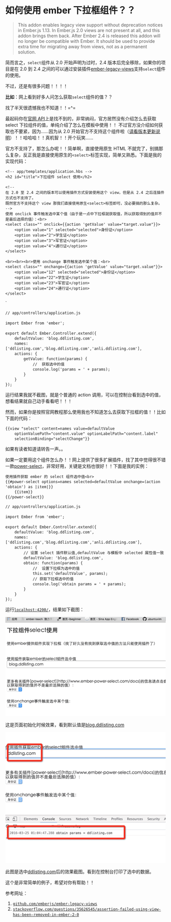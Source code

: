 # 如何使用 ember 下拉框组件？？

> This addon enables legacy view support without deprecation notices in Ember.js 1.13\. In Ember.js 2.0 views are not present at all, and this addon brings them back. After Ember 2.4 is released this addon will no longer be compatible with Ember. It should be used to provide extra time for migrating away from views, not as a permanent solution.

简而言之，`select`组件从 2.0 开始声明为过时，2.4 版本后完全移除，如果你的项目是在 2.0 到 2.4 之间的可以通过安装插件[ember-legacy-views](https://github.com/emberjs/ember-legacy-views)支持`select`组件的使用。

不过，还是有很多问题！！！！

**比如**：网上看到好多人问怎么获取`select`组件的值？？

找了半天很遗憾我也不知道！！=^=

最起码你在[官网 API](http://emberjs.com/api/classes/Ember.Select.html)上是找不到的，非常纳闷，官方居然没有介绍怎么去获取 select 下拉组件的值，单纯介绍了怎么在模板中使用！！ 不过官方没介绍如何获取也不要紧，因为……因为从 2.0 开始官方不支持这个组件啦（[请看版本更新说明](http://emberjs.com/deprecations/v1.x/#toc_ember-view)）！！哈哈哈！！真机智！！开个玩笑……

官方不支持了，那怎么办呢！！简单啊，直接使用原生 HTML 不就完了，别搞那么复杂，反正我是直接使用原生的`<select>`标签实现，简单又熟悉。下面是我的实现代码：

```
<!-- app/templates/application.hbs -->  
<h2 id="title">下拉组件 select 使用</h2>

<!--  
在 2.0 至 2.4 之间的版本可以使用插件方式安装使用这个 view，但是从 2.4 之后连插件方式也不支持了。
既然官方不支持这个 view 那我们直接使用原生<select>标签即可，没必要搞的那么复杂。
-->
使用 onclick 事件触发选中某个值（由于是一点中下拉框就获取值，所以获取得到的值并不是最后选择的值）：<br>
<select class="" onclick={{action 'getValue' value="target.value"}}>  
    <option value="1" selected="selected">身份证</option>
    <option value="2">学生证</option>
    <option value="3">军官证</option>
    <option value="4">通行证</option>
</select>

<br><br><br>使用 onchange 事件触发选中某个值：<br>  
<select class="" onchange={{action 'getValue' value="target.value"}}>  
    <option value="12" selected="selected">身份证</option>
    <option value="22">学生证</option>
    <option value="23">军官证</option>
    <option value="24">通行证</option>
</select> 
```

`

```
// app/controllers/application.js

import Ember from 'ember';

export default Ember.Controller.extend({  
    defaultValue: 'blog.ddlisting.com',
    names: ['ddlisting.com','blog.ddlisting.com','anli.ddlisting.com'],
    actions: {
        getValue: function(params) {
            //  获取选中的值
            console.log('params = ' + params);
        }
    }
}); 
```

运行结果我就不截图，就是个普通的 action 调用，可以在控制台看到选中的值，想看结果就自己动手看看吧！！！

然而，如果你是按照官网教程那么使用我也不知道怎么去获取下拉框的值！！比如下面的代码：

```
{{view "select" content=names value=defaultValue
    optionValuePath="content.value" optionLabelPath="content.label"
    selectionBinding="selectChange"}} 
```

如果有读者知道请转告一声。。

如果一定要用这个组件怎么办！！网上提供了很多扩展插件，找了其中觉得很不错一款[power-select](http://www.ember-power-select.com/docs)，非常好用，关键是文档也很好！！下面是我的实例：

```
使用插件获取 ember 的 select 组件选中值<br>
{{#power-select options=names selected=defaultValue onchange=(action 'obtain') as |item|}}
    {{item}}
{{/power-select}} 
```

```
// app/controllers/application.js

import Ember from 'ember';

export default Ember.Controller.extend({  
    defaultValue: 'blog.ddlisting.com',
    names: ['ddlisting.com','blog.ddlisting.com','anli.ddlisting.com'],
    actions: {
        // 设置 select 插件默认值,defaultValue 与模板中 selected 属性值一致
        defaultValue: 'blog.ddlisting.com',
        obtain: function(params) {
            //  设置下拉框为选中的值
            this.set('defaultValue', params);
            // 获取下拉框选中的值
            console.log('obtain params = ' + params);
        }
    }
}); 
```

运行[`localhost:4200/`](http://localhost:4200/)，结果如下截图：

![运行结果 1](img/55be5bd787ce2f1abc0a7ff21c014bee.jpg)

这是页面初始化时候效果，看到默认值是[blog.ddlisting.com](http://blog.ddlisting.com)

![运行结果 2](img/ea61e8350ab407f12632de980cb4a935.jpg)

此图是选中[ddlisting.com](http://www.ddlisting.com)后的效果截图。看到在控制台打印了选中的数据。

这个是非常简单的例子，希望对你有帮助！！

参考网址：

1.  [`github.com/emberjs/ember-legacy-views`](https://github.com/emberjs/ember-legacy-views)
2.  [`stackoverflow.com/questions/35626545/assertion-failed-using-view-has-been-removed-in-ember-2-0`](http://stackoverflow.com/questions/35626545/assertion-failed-using-view-has-been-removed-in-ember-2-0)